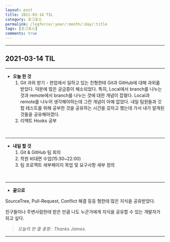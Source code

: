 ```yaml
---
layout: post
title: 2021-03-14 TIL
category: 로그포스
permalink: /logforce/:year/:month/:day/:title
tags: [로그포스]
comments: true
---
```


---

## 2021-03-14 TIL

---

- **오늘 한 것**
  1. Git 과외 받기 - 현업에서 일하고 있는 친형한테 Git과 GitHub에 대해 과외를 받았다. 덕분에 많은 궁금증이 해소되었다. 특히, Local에서 branch를 나누는 것과 remote에서 branch를 나누는 것에 대한 개념이 잡혔다. Local과 remote를 나누어 생각해야하는데 그런 개념이 아예 없었다. 내일 팀원들과 깃헙 테스트를 위해 공부한 것을 공유하는 시간을 갖자고 했는데 가서 내가 알게된 것들을 공유해야겠다.
  2. 리액트 Hooks 공부

<br>

---

- **내일 할 것**
  1. Git & GitHub 팀 회의
  2. 학원 비대면 수업(15:30~22:00)
  3. 팀 프로젝트 세부페이지 목업 및 요구사항 세부 정의

<br>

---

- **끝으로**

SourceTree, Pull-Request, Conflict 해결 등등 형한테 많은 지식을 공유받았다.

친구들이나 주변사람한테 받은 만큼 나도 누군가에게 지식을 공유할 수 있는 개발자가 되고 싶다.

> _오늘의 한 줄 총평 : Thanks James._

---
